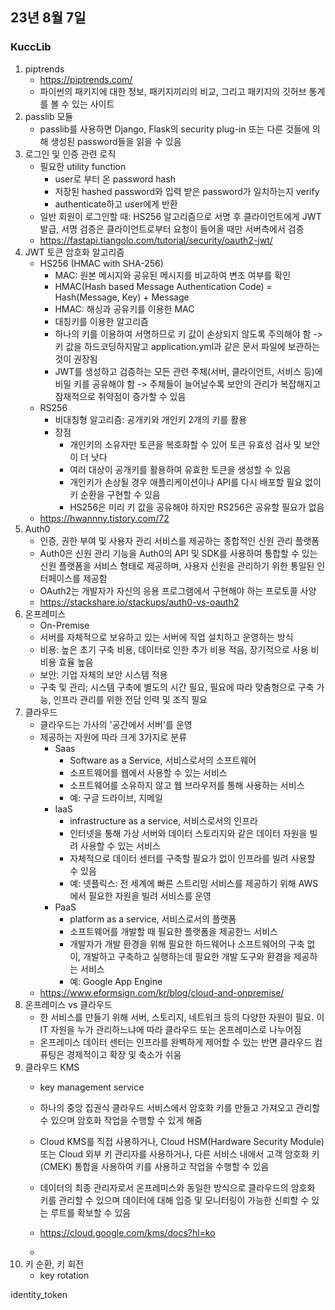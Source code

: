 ## 23년 8월 7일

### KuccLib
1. piptrends
    - https://piptrends.com/
    - 파이썬의 패키지에 대한 정보, 패키지끼리의 비교, 그리고 패키지의 깃허브 통계를 볼 수 있는 사이트
2. passlib 모듈
    - passlib를 사용하면 Django, Flask의 security plug-in 또는 다른 것들에 의해 생성된 password들을 읽을 수 있음
3. 로그인 및 인증 관련 로직
    - 필요한 utility function
        - user로 부터 온 password hash
        - 저장된 hashed password와 입력 받은 password가 일치하는지 verify
        - authenticate하고 user에게 반환
    - 일반 회원이 로그인할 때: HS256 알고리즘으로 서명 후 클라이언트에게 JWT 발급, 서명 검증은 클라이언트로부터 요청이 들어올 때만 서버측에서 검증
    - https://fastapi.tiangolo.com/tutorial/security/oauth2-jwt/
4. JWT 토큰 암호화 알고리즘
    - HS256 (HMAC with SHA-256)
        - MAC: 원본 메시지와 공유된 메시지를 비교하여 변조 여부를 확인
        - HMAC(Hash based Message Authentication Code) = Hash(Message, Key) + Message
        - HMAC: 해싱과 공유키를 이용한 MAC
        - 대칭키를 이용한 알고리즘
        - 하나의 키를 이용하여 서명하므로 키 값이 손상되지 않도록 주의해야 함 -> 키 값을 하드코딩하지말고 application.yml과 같은 문서 파일에 보관하는 것이 권장됨
        - JWT를 생성하고 검증하는 모든 관련 주체(서버, 클라이언트, 서비스 등)에 비밀 키를 공유해야 함 -> 주체들이 늘어날수록 보안의 관리가 복잡해지고 잠재적으로 취약점이 증가할 수 있음
    - RS256
        - 비대칭형 알고리즘: 공개키와 개인키 2개의 키를 활용
        - 장점
            - 개인키의 소유자만 토큰을 복호화할 수 있어 토큰 유효성 검사 및 보안이 더 낫다
            - 여러 대상이 공개키를 활용하여 유효한 토큰을 생성할 수 있음
            - 개인키가 손상될 경우 애플리케이션이나 API를 다시 배포할 필요 없이 키 순환을 구현할 수 있음
            - HS256은 미리 키 값을 공유해야 하지만 RS256은 공유할 필요가 없음
    - https://hwannny.tistory.com/72
5. Auth0
    - 인증, 권한 부여 및 사용자 관리 서비스를 제공하는 종합적인 신원 관리 플랫폼
    - Auth0은 신원 관리 기능을 Auth0의 API 및 SDK를 사용하여 통합할 수 있는 신원 플랫폼을 서비스 형태로 제공하며, 사용자 신원을 관리하기 위한 통일된 인터페이스를 제공함
    - OAuth2는 개발자가 자신의 응용 프로그램에서 구현해야 하는 프로토콜 사양
    - https://stackshare.io/stackups/auth0-vs-oauth2
6. 온프레미스
    - On-Premise
    - 서버를 자체적으로 보유하고 있는 서버에 직업 설치하고 운영하는 방식
    - 비용: 높은 초기 구축 비용, 데이터로 인한 추가 비용 적음, 장기적으로 사용 비 비용 효율 높음
    - 보안:  기업 자체의 보안 시스템 적용
    - 구축 및 관리; 시스템 구축에 별도의 시간 필요, 필요에 따라 맞춤형으로 구축 가능, 인프라 관리를 위한 전담 인력 및 조직 필요
7. 클라우드
    - 클라우드는 가사의 '공간에서 서버'를 운영
    - 제공하는 자원에 따라 크게 3가지로 분류
        - Saas
            - Software as a Service, 서비스로서의 소프트웨어
            - 소프트웨어를 웹에서 사용할 수 있는 서비스
            - 소프트웨어를 소유하지 않고 웹 브라우저를 통해 사용하는 서비스
            - 예: 구글 드라이브, 지메일
        - IaaS
            - infrastructure as a service, 서비스로서의 인프라
            - 인터넷을 통해 가상 서버와 데이터 스토리지와 같은 데이터 자원을 빌려 사용할 수 있는 서비스
            - 자체적으로 데이터 센터를 구축할 필요가 없이 인프라를 빌려 사용할 수 있음
            - 예: 넷플릭스: 전 세계에 빠른 스트리밍 서비스를 제공하기 위해 AWS에서 필요한 자원을 빌려 서비스를 운영
        - PaaS
            - platform as a service, 서비스로서의 플랫폼
            - 소프트웨어를 개발할 때 필요한 플랫폼을 제공한느 서비스
            - 개발자가 개발 환경을 위해 필요한 하드웨어나 소프트웨어의 구축 없이, 개발하고 구축하고 실행하는데 필요한 개발 도구와 환경을 제공하는 서비스
            - 예: Google App Engine
    - https://www.eformsign.com/kr/blog/cloud-and-onpremise/
8. 온프레미스 vs 클라우드
    - 한 서비스를 만들기 위해 서버, 스토리지, 네트워크 등의 다양한 자원이 필요. 이 IT 자원을 누가 관리하느냐에 따라 클라우드 또는 온프레미스로 나누어짐
    - 온프레미스 데이터 센터는 인프라를 완벽하게 제어할 수 있는 반면 클라우드 컴퓨팅은 경제적이고 확장 및 축소가 쉬움
9. 클라우드 KMS
    - key management service
    - 하나의 중앙 집권식 클라우드 서비스에서 암호화 키를 만들고 가져오고 관리할 수 있으며 암호화 작업을 수행할 수 있게 해줌
    - Cloud KMS를 직접 사용하거나, Cloud HSM(Hardware Security Module) 또는 Cloud 외부 키 관리자를 사용하거나, 다른 서비스 내에서 고객 암호화 키(CMEK) 통합을 사용하여 키를 사용하고 작업을 수행할 수 있음
    - 데이터의 최종 관리자로서 온프레미스와 동일한 방식으로 클라우드의 암호화 키를 관리할 수 있으며 데이터에 대해 입증 및 모니터링이 가능한 신뢰할 수 있는 루트를 확보할 수 있음
    - https://cloud.google.com/kms/docs?hl=ko

    - 
10. 키 순환, 키 회전
    - key rotation
 
 identity_token
